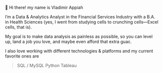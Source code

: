 👋 Hi there! my name is Vladimir Appiah

I’m a Data & Analytics Analyst in the Financial Services Industry with a B.A. in Health Sciences
(yes, I went from studying cells to crunching cells—Excel cells, that is).

My goal is to make data analysis as painless as possible, so you can level up, land a job you love, and maybe even afford that extra guac.

I also love working with different technologies & platforms and my current favorite ones are

> SQL / MySQL
> Python
> Tableau

